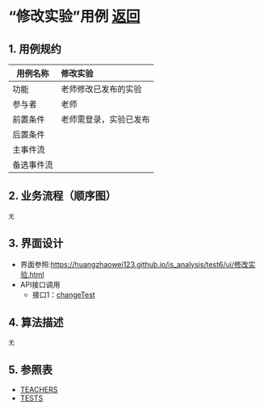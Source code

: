 # “修改实验”用例 [返回](../README.md)
## 1. 用例规约

|用例名称|修改实验|
|-------|:-------------|
|功能|老师修改已发布的实验|
|参与者|老师|
|前置条件|老师需登录，实验已发布|
|后置条件| |
|主事件流| |
|备选事件流| |

## 2. 业务流程（顺序图）
    无
 
## 3. 界面设计
- 界面参照:https://huangzhaowei123.github.io/is_analysis/test6/ui/修改实验.html
- API接口调用
    - 接口1：[changeTest](../jiekou/changeTest.md) 

## 4. 算法描述
    无
    
## 5. 参照表
- [TEACHERS](../数据库设计.md/#STUDENTS)
- [TESTS](../数据库设计.md/#TESTS)

